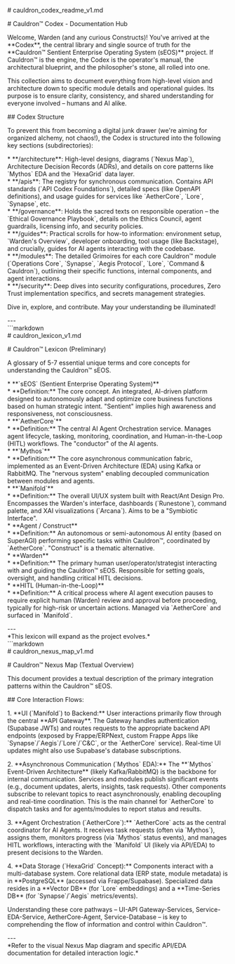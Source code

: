 \# cauldron\_codex\_readme\_v1.md

\# Cauldron™ Codex \- Documentation Hub

Welcome, Warden (and any curious Constructs)\! You've arrived at the \*\*Codex\*\*, the central library and single source of truth for the \*\*Cauldron™ Sentient Enterprise Operating System (sEOS)\*\* project. If Cauldron™ is the engine, the Codex is the operator's manual, the architectural blueprint, and the philosopher's stone, all rolled into one.

This collection aims to document everything from high-level vision and architecture down to specific module details and operational guides. Its purpose is to ensure clarity, consistency, and shared understanding for everyone involved – humans and AI alike.

\#\# Codex Structure

To prevent this from becoming a digital junk drawer (we're aiming for organized alchemy, not chaos\!), the Codex is structured into the following key sections (subdirectories):

\* \*\*/architecture\*\*: High-level designs, diagrams (\`Nexus Map\`), Architecture Decision Records (ADRs), and details on core patterns like \`Mythos\` EDA and the \`HexaGrid\` data layer.  
\* \*\*/apis\*\*: The registry for synchronous communication. Contains API standards (\`API Codex Foundations\`), detailed specs (like OpenAPI definitions), and usage guides for services like \`AetherCore\`, \`Lore\`, \`Synapse\`, etc.  
\* \*\*/governance\*\*: Holds the sacred texts on responsible operation – the \`Ethical Governance Playbook\`, details on the Ethics Council, agent guardrails, licensing info, and security policies.  
\* \*\*/guides\*\*: Practical scrolls for how-to information: environment setup, \`Warden's Overview\`, developer onboarding, tool usage (like Backstage), and crucially, guides for AI agents interacting with the codebase.  
\* \*\*/modules\*\*: The detailed Grimoires for each core Cauldron™ module (\`Operations Core\`, \`Synapse\`, \`Aegis Protocol\`, \`Lore\`, \`Command & Cauldron\`), outlining their specific functions, internal components, and agent interactions.  
\* \*\*/security\*\*: Deep dives into security configurations, procedures, Zero Trust implementation specifics, and secrets management strategies.

Dive in, explore, and contribute. May your understanding be illuminated\!

\---  
\`\`\`markdown  
\# cauldron\_lexicon\_v1.md

\# Cauldron™ Lexicon (Preliminary)

A glossary of 5-7 essential unique terms and core concepts for understanding the Cauldron™ sEOS.

\* \*\*\`sEOS\` (Sentient Enterprise Operating System)\*\*  
    \* \*\*Definition:\*\* The core concept. An integrated, AI-driven platform designed to autonomously adapt and optimize core business functions based on human strategic intent. "Sentient" implies high awareness and responsiveness, not consciousness.  
\* \*\*\`AetherCore\`\*\*  
    \* \*\*Definition:\*\* The central AI Agent Orchestration service. Manages agent lifecycle, tasking, monitoring, coordination, and Human-in-the-Loop (HITL) workflows. The "conductor" of the AI agents.  
\* \*\*\`Mythos\`\*\*  
    \* \*\*Definition:\*\* The core asynchronous communication fabric, implemented as an Event-Driven Architecture (EDA) using Kafka or RabbitMQ. The "nervous system" enabling decoupled communication between modules and agents.  
\* \*\*\`Manifold\`\*\*  
    \* \*\*Definition:\*\* The overall UI/UX system built with React/Ant Design Pro. Encompasses the Warden's interface, dashboards (\`Runestone\`), command palette, and XAI visualizations (\`Arcana\`). Aims to be a "Symbiotic Interface".  
\* \*\*Agent / Construct\*\*  
    \* \*\*Definition:\*\* An autonomous or semi-autonomous AI entity (based on SuperAGI) performing specific tasks within Cauldron™, coordinated by \`AetherCore\`. "Construct" is a thematic alternative.  
\* \*\*Warden\*\*  
    \* \*\*Definition:\*\* The primary human user/operator/strategist interacting with and guiding the Cauldron™ sEOS. Responsible for setting goals, oversight, and handling critical HITL decisions.  
\* \*\*HITL (Human-in-the-Loop)\*\*  
    \* \*\*Definition:\*\* A critical process where AI agent execution pauses to require explicit human (Warden) review and approval before proceeding, typically for high-risk or uncertain actions. Managed via \`AetherCore\` and surfaced in \`Manifold\`.

\---  
\*This lexicon will expand as the project evolves.\*  
\`\`\`markdown  
\# cauldron\_nexus\_map\_v1.md

\# Cauldron™ Nexus Map (Textual Overview)

This document provides a textual description of the primary integration patterns within the Cauldron™ sEOS.

\#\# Core Interaction Flows:

1\.  \*\*UI (\`Manifold\`) to Backend:\*\* User interactions primarily flow through the central \*\*API Gateway\*\*. The Gateway handles authentication (Supabase JWTs) and routes requests to the appropriate backend API endpoints (exposed by Frappe/ERPNext, custom Frappe Apps like \`Synapse\`/\`Aegis\`/\`Lore\`/\`C\&C\`, or the \`AetherCore\` service). Real-time UI updates might also use Supabase's database subscriptions.

2\.  \*\*Asynchronous Communication (\`Mythos\` EDA):\*\* The \*\*\`Mythos\` Event-Driven Architecture\*\* (likely Kafka/RabbitMQ) is the backbone for internal communication. Services and modules publish significant events (e.g., document updates, alerts, insights, task requests). Other components subscribe to relevant topics to react asynchronously, enabling decoupling and real-time coordination. This is the main channel for \`AetherCore\` to dispatch tasks and for agents/modules to report status and results.

3\.  \*\*Agent Orchestration (\`AetherCore\`):\*\* \`AetherCore\` acts as the central coordinator for AI Agents. It receives task requests (often via \`Mythos\`), assigns them, monitors progress (via \`Mythos\` status events), and manages HITL workflows, interacting with the \`Manifold\` UI (likely via API/EDA) to present decisions to the Warden.

4\.  \*\*Data Storage (\`HexaGrid\` Concept):\*\* Components interact with a multi-database system. Core relational data (ERP state, module metadata) is in \*\*PostgreSQL\*\* (accessed via Frappe/Supabase). Specialized data resides in a \*\*Vector DB\*\* (for \`Lore\` embeddings) and a \*\*Time-Series DB\*\* (for \`Synapse\`/\`Aegis\` metrics/events).

Understanding these core pathways – UI-API Gateway-Services, Service-EDA-Service, AetherCore-Agent, Service-Database – is key to comprehending the flow of information and control within Cauldron™.

\---  
\*Refer to the visual Nexus Map diagram and specific API/EDA documentation for detailed interaction logic.\*  
